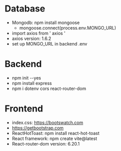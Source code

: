 # Database 
- Mongodb: npm install mongoose
  + mongoose.connect(process.env.MONGO_URL)
- import axios from ' axios '
- axios version: 1.6.2
- set up MONGO_URL in backend .env

# Backend
- npm init --yes
- npm install express
- npm i dotenv cors react-router-dom
  
# Frontend
- index.css: https://bootswatch.com
- https://getbootstrap.com
- ReactHotToast: npm install react-hot-toast
- React framework: npm create vite@latest
- React-router-dom version: 6.20.1


